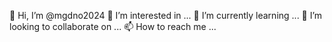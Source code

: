👋 Hi, I’m @mgdno2024
👀 I’m interested in ...
🌱 I’m currently learning ...
💞️ I’m looking to collaborate on ...
📫 How to reach me ...
